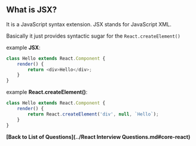 ## What is JSX?
It is a JavaScript syntax extension. JSX stands for JavaScript XML.

Basically it just provides syntactic sugar for the `React.createElement()`

example **JSX**:
```javascript
class Hello extends React.Component {
    render() {
        return <div>Hello</div>;
    }
}
```

example **React.createElement()**:
```javascript
class Hello extends React.Component {
    render() {
        return React.createElement('div', null, `Hello`);
    }
}
```

**[Back to List of Questions](../React Interview Questions.md#core-react)**
